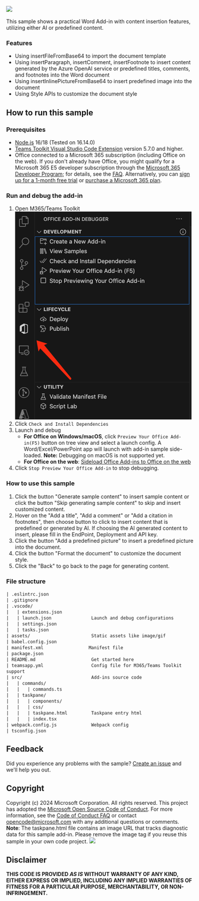 ![](./assets/sampleDemo.gif)

This sample shows a practical Word Add-in with content insertion features, utilizing either AI or predefined content. 

### Features
- Using insertFileFromBase64 to import the document template
- Using insertParagraph, insertComment, insertFootnote to insert content generated by the Azure OpenAI service or predefined titles, comments, and footnotes into the Word document
- Using insertInlinePictureFromBase64 to insert predefined image into the document
- Using Style APIs to customize the document style


## How to run this sample

### Prerequisites
- [Node.js](https://nodejs.org) 16/18 (Tested on 16.14.0)
- [Teams Toolkit Visual Studio Code Extension](https://aka.ms/teams-toolkit) version 5.7.0 and higher.
- Office connected to a Microsoft 365 subscription (including Office on the web). If you don't already have Office, you might qualify for a Microsoft 365 E5 developer subscription through the [Microsoft 365 Developer Program](
https://developer.microsoft.com/en-us/microsoft-365/dev-program);
for details, see the [FAQ](
https://learn.microsoft.com/en-us/office/developer-program/microsoft-365-developer-program-faq#who-qualifies-for-a-microsoft-365-e5-developer-subscription-).
Alternatively, you can [sign up for a 1-month free trial](
https://www.microsoft.com/en-us/microsoft-365/try?rtc=1)
or [purchase a Microsoft 365 plan](
https://www.microsoft.com/en-us/microsoft-365/buy/compare-all-microsoft-365-products).


### Run and debug the add-in
1. Open M365/Teams Toolkit
<br>![](./assets/toolkit_development.png)
2. Click `Check and Install Dependencies`
3. Launch and debug
    * **For Office on Windows/macOS**, click `Preview Your Office Add-in(F5)` button on tree view and select a launch config. A Word/Excel/PowerPoint app will launch with add-in sample side-loaded. **Note:** Debugging on macOS is not supported yet.
    * **For Office on the web**: [Sideload Office Add-ins to Office on the web](https://learn.microsoft.com/office/dev/add-ins/testing/sideload-office-add-ins-for-testing)
4. Click `Stop Preview Your Office Add-in` to stop debugging.


### How to use this sample
1. Click the button "Generate sample content" to insert sample content or click the button "Skip generating sample content" to skip and insert customized content.
2. Hover on the "Add a title", "Add a comment" or "Add a citation in footnotes", then choose button to click to insert content that is predefined or generated by AI. If choosing the AI generated content to insert, please fill in the EndPoint, Deployment and API key.
3. Click the button "Add a predefined picture" to insert a predefined picture into the document.
4. Click the button "Format the document" to customize the document style.
5. Click the "Back" to go back to the page for generating content. 


### File structure
```
| .eslintrc.json
| .gitignore
| .vscode/
|   | extensions.json
|   | launch.json               Launch and debug configurations
|   | settings.json             
|   | tasks.json                
| assets/                       Static assets like image/gif
| babel.config.json
| manifest.xml                 Manifest file
| package.json                  
| README.md                     Get started here
| teamsapp.yml                  Config file for M365/Teams Toolkit support
| src/                          Add-ins source code
|   | commands/
|   |   | commands.ts
|   | taskpane/
|   |   | components/           
|   |   | css/          
|   |   | taskpane.html         Taskpane entry html
|   |   | index.tsx             
| webpack.config.js             Webpack config
| tsconfig.json
```

## Feedback
Did you experience any problems with the sample? [Create an issue]( https://github.com/OfficeDev/Office-Samples/issues/new) and we'll help you out.

## Copyright
Copyright (c) 2024 Microsoft Corporation. All rights reserved.
This project has adopted the [Microsoft Open Source Code of Conduct](https://opensource.microsoft.com/codeofconduct/). For more information, see the [Code of Conduct FAQ](https://opensource.microsoft.com/codeofconduct/faq/) or contact [opencode@microsoft.com](mailto:opencode@microsoft.com) with any additional questions or comments.
<br>**Note**: The taskpane.html file contains an image URL that tracks diagnostic data for this sample add-in. Please remove the image tag if you reuse this sample in your own code project.
<img src="https://pnptelemetry.azurewebsites.net/pnp-officeaddins/samples/word-add-in-aigc">

## Disclaimer
**THIS CODE IS PROVIDED *AS IS* WITHOUT WARRANTY OF ANY KIND, EITHER EXPRESS OR IMPLIED, INCLUDING ANY IMPLIED WARRANTIES OF FITNESS FOR A PARTICULAR PURPOSE, MERCHANTABILITY, OR NON-INFRINGEMENT.**